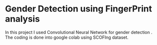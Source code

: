 # Gender Detection using FingerPrint analysis
In this project I used Convolutional Neural Network for gender detection . The coding is done into google colab using SCOFIng dataset.
